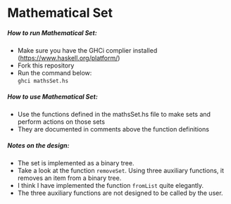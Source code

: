 # Mathematical Set

##### How to run Mathematical Set:
- Make sure you have the GHCi complier installed (https://www.haskell.org/platform/)
- Fork this repository
- Run the command below:  
`ghci mathsSet.hs`  

##### How to use Mathematical Set:
- Use the functions defined in the mathsSet.hs file to make sets and perform actions on those sets
- They are documented in comments above the function definitions

##### Notes on the design:
- The set is implemented as a binary tree.
- Take a look at the function `removeSet`. Using three auxiliary functions, it removes an item from a binary tree.
- I think I have implemented the function `fromList` quite elegantly.
- The three auxiliary functions are not designed to be called by the user.
